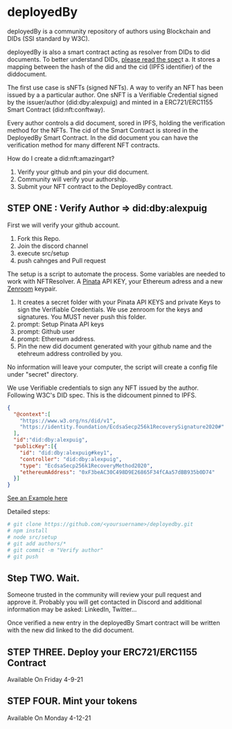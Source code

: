 # deployedBy
deployedBy is a community repository of authors using Blockchain and DIDs (SSI standard by W3C).

deployedBy is also a smart contract acting as resolver from DIDs to did documents. To better understand DIDs, [please read the spec](https://www.w3.org/TR/did-core/)t a. It stores a mapping between the hash of the did and the cid (IPFS identifier) of the diddocument.

The first use case is sNFTs (signed NFTs). A way to verify an NFT has been issued by a a particular author. One sNFT is a Verifiable Credential signed by the issuer/author (did:dby:alexpuig) and minted in a ERC721/ERC1155 Smart Contract (did:nft:conftway).

Every author controls a did document, sored in IPFS,  holding the verification method for the NFTs. The cid of the Smart Contract is stored in the DeployedBy Smart Contract. In the did document you can have the verification method for many different NFT contracts.

How do I create a did:nft:amazingart?

1. Verify your github and pin your did document.
2. Community will verify your authorship.
3. Submit your NFT contract to the DeployedBy contract.


## STEP ONE : Verify Author => did:dby:alexpuig

First we will verify your github account.

1. Fork this Repo.
2. Join the discord channel
3. execute src/setup
4. push cahnges and Pull request

The setup is a script to automate the process. Some variables are needed to work with NFTResolver. A [Pinata](https://pinata.cloud/pinmanager) API KEY, your Ethereum adress and a new [Zenroom](https://zenroom.org/) keypair.

1. It creates a secret folder with your Pinata API KEYS and private Keys to sign the Verifiable Credentials. We use zenroom for the keys and signatures. You MUST never push this folder.
2. prompt: Setup Pinata API keys
3. prompt: Github user
4. prompt: Ethereum address.
5. Pin the new did document generated with your github name and the etehreum address controlled by you.

No information will leave your computer, the script will create a config file under "secret" directory.

We use Verifiable credentials to sign any NFT issued by the author.
Following W3C's DID spec. This is the didcoument pinned to IPFS.
```json
{
  "@context":[
    "https://www.w3.org/ns/did/v1",
    "https://identity.foundation/EcdsaSecp256k1RecoverySignature2020#"
  ],
  "id":"did:dby:alexpuig",
  "publicKey":[{
    "id": "did:dby:alexpuig#key1",
    "controller": "did:dby:alexpuig",
    "type": "EcdsaSecp256k1RecoveryMethod2020",
    "ethereumAddress": "0xF3beAC30C498D9E26865F34fCAa57dBB935b0D74"
  }]
}
```
[See an Example here](https://gateway.pinata.cloud/ipfs/QmeV1Rj35xu1UV8cpC75nsxKFbnqbyhwCU65jZR6EsFAP8)

Detailed steps:
```bash
# git clone https://github.com/<yoursuername>/deployedby.git 
# npm install
# node src/setup
# git add authors/*
# git commit -m "Verify author"
# git push
```

## Step TWO. Wait.

Someone trusted in the community will review your pull request and approve it. Probably you will get contacted in Discord and additional information may be asked: LinkedIn, Twitter...

Once verified a new entry in the deployedBy Smart contract will be written with the new did linked to the did document.

## STEP THREE. Deploy your ERC721/ERC1155 Contract

Available On Friday 4-9-21

## STEP FOUR. Mint your tokens

Available On Monday 4-12-21

